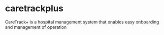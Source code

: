 # caretrackplus
CareTrack+ is a hospital management system that enables easy onboarding and management of operation
